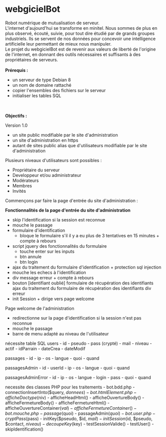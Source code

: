 # webgicielBot
Robot numérique de mutualisation de serveur.<br>
L'internet d'aujourd'hui se transforme en minitel. Nous sommes de plus en plus observé, écouté, suivie, pour tout dire étudié par de grands groupes industriels. Ils se servent de nos données pour concevoir une intelligence artificielle leur permettant de mieux nous manipuler.<br>
Le projet du webgicielBot est de revenir aux valeurs de liberté de l'origine de l'internet, en donnant des outils nécessaires et suffisants à des propriétaires de serveurs.<br>
<br>
<b>Prérequis :</b><br>
<ul>
<li>un serveur de type Debian 8</li>
<li>un nom de domaine rattaché</li>
<li>copier l'ensembles des fichiers sur le serveur</li>
<li>initialiser les tables SQL</li>
</ul><br>
<br>
<b>Objectifs :</b><br>

Version 1.0
- un site public modifiable par le site d'administration
- un site d'administration en https
- autant de sites public alias que d'utilisateurs modifiable par le site d'administration

Plusieurs niveaux d'utilisateurs sont possibles :
- Propriétaire du serveur
- Developpeur et/ou administrateur
- Modérateurs
- Membres
- Invités

Commençons par faire la page d'entrée du site d'administration :

<b>Fonctionnalités de la page d'entrée du site d'administration</b>
- skip l'identification si la session est reconnue
- mouche le passage
- formulaire d'identification
	- bloque le formulaire s'il il y a eu plus de 3 tentatives en 15 minutes + compte à rebours
- script jquery des fonctionnalités du formulaire
	- touche enter sur les inputs
	- btn annule
	- btn login
- ajax du traitement du formulaire d'identification + protection sql injection
- mouche les echecs à l'identification
- div message erreur + compte à rebours
- bouton [identifiant oublié]
 formulaire de récupération des identifiants
 ajax du traitement du formulaire de récupération des identifiants
 div erreur
 - init Session + dirige vers page welcome

Page welcome de l'administration
- redirectionne sur la page d'identification si la session n'est pas reconnue
- mouche le passage
- barre de menu adapté au niveau de l'utilisateur

nécessite table SQL
users
	- id
	- pseudo
	- pass (crypté)
	- mail
	- niveau
	- actif
	- idParrain
	- dateCrea
	- dateModif

passages
	- id
	- ip
	- os
	- langue
	- quoi
	- quand

passagesAdmin
	- id
	- userId
	- ip
	- os
	- langue
	- quoi
	- quand

passagesAdminError
	- id
	- ip
	- os
	- langue
	- login
	- pass
	- quoi
	- quand

necessite des classes PHP pour les traitements
	- bot.bdd.php
		- connectionInsertInto($query, $donnees)
	- bot.htmlElement.php
		- afficheDoctype($niv)
		- afficheHeadHtml()
		- afficheOuvertureBody()
		- afficheFermetureBody()
		- afficheFermetureHtml()
		- afficheOuvertureContainer($val)
		- afficheFermetureContainer()
	- bot.mouche.php
		- passage($quoi)
		- passageAdmin($quoi)
        - bot.user.php
		- cryptPass($pass)
		- initKey($pseudo, $id, $mail)
		- initSession($id, $pseudo, $contact, $niveau)
		- decoupeKey($key)
		- testSessionValide()
		- testUser()
		- skipIdentification()



	
